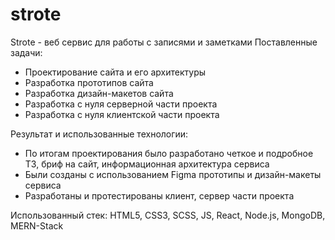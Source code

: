# strote
Strote - веб сервис для работы с записями и заметками
Поставленные задачи:
- Проектирование сайта и его архитектуры
- Разработка прототипов сайта
- Разработка дизайн-макетов сайта
- Разработка с нуля серверной части проекта
- Разработка с нуля клиентской части проекта


Результат и использованные технологии:
- По итогам проектирования было разработано четкое и подробное ТЗ, бриф на сайт, информационная архитектура сервиса
- Были созданы с использованием Figma прототипы и дизайн-макеты сервиса
- Разработаны и протестированы клиент, сервер части проекта

Использованный стек: HTML5, CSS3, SCSS, JS, React, Node.js, MongoDB, MERN-Stack
